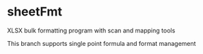 # sheetFmt

XLSX bulk formatting program with scan and mapping tools

This branch supports single point formula and format management
